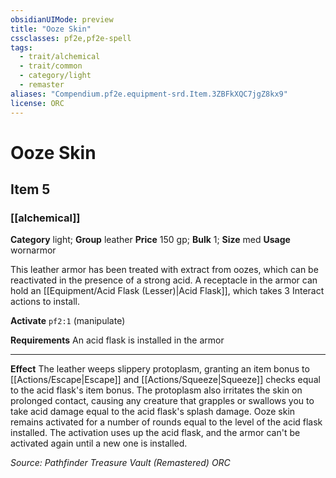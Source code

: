 ```yaml
---
obsidianUIMode: preview
title: "Ooze Skin"
cssclasses: pf2e,pf2e-spell
tags:
  - trait/alchemical
  - trait/common
  - category/light
  - remaster
aliases: "Compendium.pf2e.equipment-srd.Item.3ZBFkXQC7jgZ8kx9"
license: ORC
---
```

# Ooze Skin
## Item 5
### [[alchemical]]

**Category** light; **Group** leather
**Price** 150 gp; 
**Bulk** 1; **Size** med
**Usage** wornarmor

This leather armor has been treated with extract from oozes, which can be reactivated in the presence of a strong acid. A receptacle in the armor can hold an [[Equipment/Acid Flask (Lesser)|Acid Flask]], which takes 3 Interact actions to install.

**Activate** `pf2:1` (manipulate)

**Requirements** An acid flask is installed in the armor

* * *

**Effect** The leather weeps slippery protoplasm, granting an item bonus to [[Actions/Escape|Escape]] and [[Actions/Squeeze|Squeeze]] checks equal to the acid flask's item bonus. The protoplasm also irritates the skin on prolonged contact, causing any creature that grapples or swallows you to take acid damage equal to the acid flask's splash damage. Ooze skin remains activated for a number of rounds equal to the level of the acid flask installed. The activation uses up the acid flask, and the armor can't be activated again until a new one is installed.

*Source: Pathfinder Treasure Vault (Remastered)*
*ORC*